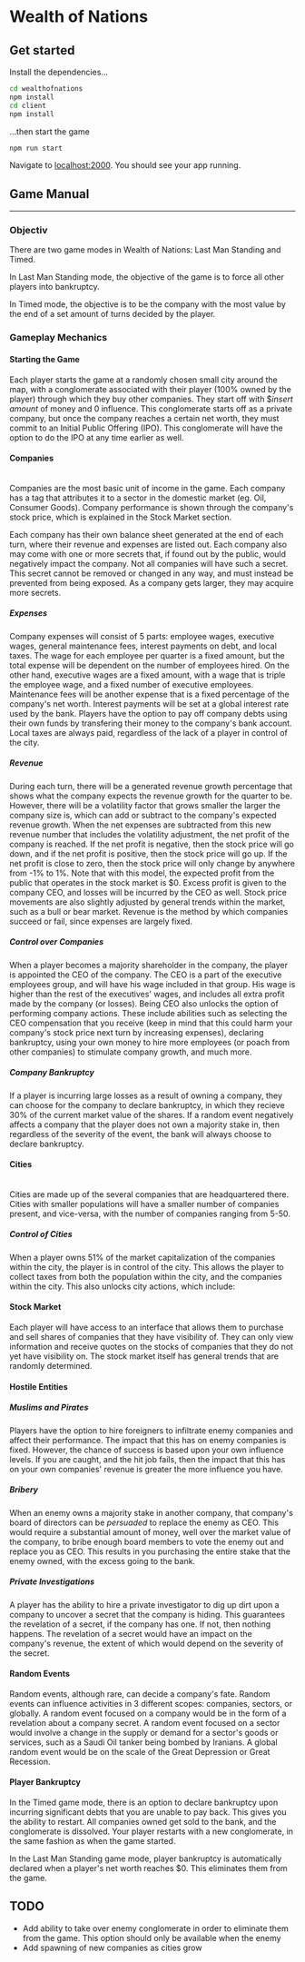 # Wealth of Nations

## Get started

Install the dependencies...

```bash
cd wealthofnations
npm install
cd client
npm install
```

...then start the game

```bash
npm run start
```

Navigate to [localhost:2000](http://localhost:2000). You should see your app running.

## Game Manual

---

### Objectiv

There are two game modes in Wealth of Nations: Last Man Standing and Timed.

In Last Man Standing mode, the objective of the game is to force all other players into bankruptcy.

In Timed mode, the objective is to be the company with the most value by the end of a set amount of turns decided by the player.

### Gameplay Mechanics

#### Starting the Game

Each player starts the game at a randomly chosen small city around the map, with a conglomerate associated with their player (100% owned by the player) through which they buy other companies. They start off with $_insert amount_ of money and 0 influence. This conglomerate starts off as a private company, but once the company reaches a certain net worth, they must commit to an Initial Public Offering (IPO). This conglomerate will have the option to do the IPO at any time earlier as well.

#### Companies

<br>
Companies are the most basic unit of income in the game. Each company has a tag that attributes it to a sector in the domestic market (eg. Oil, Consumer Goods). Company performance is shown through the company's stock price, which is explained in the Stock Market section.

Each company has their own balance sheet generated at the end of each turn, where their revenue and expenses are listed out.
Each company also may come with one or more secrets that, if found out by the public, would negatively impact the company. Not all companies will have such a secret. This secret cannot be removed or changed in any way, and must instead be prevented from being exposed.
As a company gets larger, they may acquire more secrets.

##### Expenses

Company expenses will consist of 5 parts: employee wages, executive wages, general maintenance fees, interest payments on debt, and local taxes. The wage for each employee per quarter is a fixed amount, but the total expense will be dependent on the number of employees hired. On the other hand, executive wages are a fixed amount, with a wage that is triple the employee wage, and a fixed number of executive employees. Maintenance fees will be another expense that is a fixed percentage of the company's net worth. Interest payments will be set at a global interest rate used by the bank. Players have the option to pay off company debts using their own funds by transfering their money to the company's bank account. Local taxes are always paid, regardless of the lack of a player in control of the city.

##### Revenue

During each turn, there will be a generated revenue growth percentage that shows what the company expects the revenue growth for the quarter to be. However, there will be a volatility factor that grows smaller the larger the company size is, which can add or subtract to the company's expected revenue growth. When the net expenses are subtracted from this new revenue number that includes the volatility adjustment, the net profit of the company is reached. If the net profit is negative, then the stock price will go down, and if the net profit is positive, then the stock price will go up. If the net profit is close to zero, then the stock price will only change by anywhere from -1% to 1%. Note that with this model, the expected profit from the public that operates in the stock market is $0. Excess profit is given to the company CEO, and losses will be incurred by the CEO as well. Stock price movements are also slightly adjusted by general trends within the market, such as a bull or bear market. Revenue is the method by which companies succeed or fail, since expenses are largely fixed.

##### Control over Companies

When a player becomes a majority shareholder in the company, the player is appointed the CEO of the company. The CEO is a part of the executive employees group, and will have his wage included in that group. His wage is higher than the rest of the executives' wages, and includes all extra profit made by the company (or losses). Being CEO also unlocks the option of performing company actions. These include abilities such as selecting the CEO compensation that you receive (keep in mind that this could harm your company's stock price next turn by increasing expenses), declaring bankruptcy, using your own money to hire more employees (or poach from other companies) to stimulate company growth, and much more.

##### Company Bankruptcy

If a player is incurring large losses as a result of owning a company, they can choose for the company to declare bankruptcy, in which they recieve 30% of the current market value of the shares. If a random event negatively affects a company that the player does not own a majority stake in, then regardless of the severity of the event, the bank will always choose to declare bankruptcy.

#### Cities

<br>
Cities are made up of the several companies that are headquartered there. Cities with smaller populations will have a smaller number of companies present, and vice-versa, with the number of companies ranging from 5-50.

##### Control of Cities

When a player owns 51% of the market capitalization of the companies within the city, the player is in control of the city. This allows the player to collect taxes from both the population within the city, and the companies within the city. This also unlocks city actions, which include:

#### Stock Market

Each player will have access to an interface that allows them to purchase and sell shares of companies that they have visibility of. They can only view information and receive quotes on the stocks of companies that they do not yet have visibility on. The stock market itself has general trends that are randomly determined.

#### Hostile Entities

##### Muslims and Pirates

Players have the option to hire foreigners to infiltrate enemy companies and affect their performance. The impact that this has on enemy companies is fixed. However, the chance of success is based upon your own influence levels. If you are caught, and the hit job fails, then the impact that this has on your own companies' revenue is greater the more influence you have.

##### Bribery

When an enemy owns a majority stake in another company, that company's board of directors can be _persuaded_ to replace the enemy as CEO. This would require a substantial amount of money, well over the market value of the company, to bribe enough board members to vote the enemy out and replace you as CEO. This results in you purchasing the entire stake that the enemy owned, with the excess going to the bank.

##### Private Investigations

A player has the ability to hire a private investigator to dig up dirt upon a company to uncover a secret that the company is hiding. This guarantees the revelation of a secret, if the company has one. If not, then nothing happens. The revelation of a secret would have an impact on the company's revenue, the extent of which would depend on the severity of the secret.

#### Random Events

Random events, although rare, can decide a company's fate. Random events can influence activities in 3 different scopes: companies, sectors, or globally. A random event focused on a company would be in the form of a revelation about a company secret. A random event focused on a sector would involve a change in the supply or demand for a sector's goods or services, such as a Saudi Oil tanker being bombed by Iranians. A global random event would be on the scale of the Great Depression or Great Recession.

#### Player Bankruptcy

In the Timed game mode, there is an option to declare bankruptcy upon incurring significant debts that you are unable to pay back. This gives you the ability to restart. All companies owned get sold to the bank, and the conglomerate is dissolved. Your player restarts with a new conglomerate, in the same fashion as when the game started.

In the Last Man Standing game mode, player bankruptcy is automatically declared when a player's net worth reaches $0. This eliminates them from the game.

## TODO

- Add ability to take over enemy conglomerate in order to eliminate them from the game. This option should only be available when the enemy
- Add spawning of new companies as cities grow
